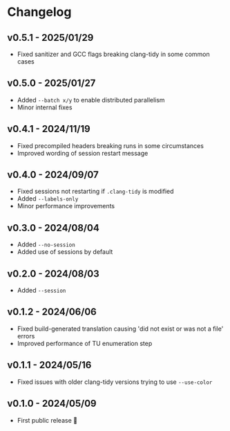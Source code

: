 # Changelog

## v0.5.1 - 2025/01/29

- Fixed sanitizer and GCC flags breaking clang-tidy in some common cases

## v0.5.0 - 2025/01/27

- Added `--batch x/y` to enable distributed parallelism
- Minor internal fixes

## v0.4.1 - 2024/11/19

- Fixed precompiled headers breaking runs in some circumstances
- Improved wording of session restart message

## v0.4.0 - 2024/09/07

- Fixed sessions not restarting if `.clang-tidy` is modified
- Added `--labels-only`
- Minor performance improvements

## v0.3.0 - 2024/08/04

- Added `--no-session`
- Added use of sessions by default

## v0.2.0 - 2024/08/03

- Added `--session`

## v0.1.2 - 2024/06/06

- Fixed build-generated translation causing 'did not exist or was not a file' errors
- Improved performance of TU enumeration step

## v0.1.1 - 2024/05/16

- Fixed issues with older clang-tidy versions trying to use `--use-color`

## v0.1.0 - 2024/05/09

- First public release 🎉&#xFE0F;
